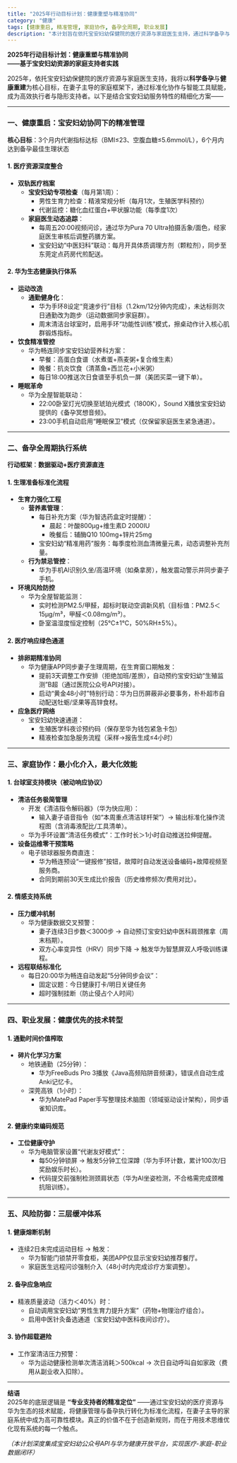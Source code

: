 ```yaml
---
title: "2025年行动目标计划：健康重塑与精准协同"
category: "健康"
tags: [健康重启, 精准管理, 家庭协作, 备孕全周期, 职业发展]
description: "本计划旨在依托宝安妇幼保健院的医疗资源与家庭医生支持，通过科学备孕与健康重建为核心目标，在妻子主导的家庭框架下，利用标准化协作与智能工具赋能，成为高效执行者与隐形支持者。"
---
```

**2025年行动目标计划：健康重塑与精准协同**  
**——基于宝安妇幼资源的家庭支持者实践**  

2025年，依托宝安妇幼保健院的医疗资源与家庭医生支持，我将以**科学备孕**与**健康重建**为核心目标，在妻子主导的家庭框架下，通过标准化协作与智能工具赋能，成为高效执行者与隐形支持者。以下是结合宝安妇幼服务特性的精细化方案——  

---

### **一、健康重启：宝安妇幼协同下的精准管理**  
**核心目标**：3个月内代谢指标达标（BMI≤23、空腹血糖≤5.6mmol/L），6个月内达到备孕最佳生理状态  

#### **1. 医疗资源深度整合**  
- **双轨医疗档案**  
  - **宝安妇幼专项检查**（每月第1周）：  
    - 男性生育力检查：精液常规分析（每月1次，生殖医学科预约）  
    - 代谢监控：糖化血红蛋白+甲状腺功能（每季度1次）  
  - **家庭医生动态追踪**：  
    - 每周五20:00视频问诊，通过华为Pura 70 Ultra拍摄舌象/面色，经家庭医生审核后调整药膳方案。  
    - 宝安妇幼“中医妇科”联动：每月开具体质调理方剂（颗粒剂），同步至东莞定点药房代煎配送。  

#### **2. 华为生态健康执行体系**  
- **运动改造**  
  - **通勤健身化**：  
    - 华为手环8设定“竞速步行”目标（1.2km/12分钟内完成），未达标则次日通勤改为跑步（运动数据同步家庭群）。  
    - 周末清洁台球室时，启用手环“功能性训练”模式，擦桌动作计入核心肌群锻炼指标。  
- **饮食精准管控**  
  - 华为畅连同步宝安妇幼营养科方案：  
    - 早餐：高蛋白食谱（水煮蛋+燕麦粥+复合维生素）  
    - 晚餐：抗炎饮食（清蒸鱼+西兰花+小米粥）  
    - 每日18:00推送次日食谱至手机负一屏（美团买菜一键下单）。  
- **睡眠革命**  
  - 华为全屋智能联动：  
    - 22:00卧室灯光切换至琥珀光模式（1800K），Sound X播放宝安妇幼提供的《备孕冥想音频》。  
    - 23:00手机自动启用“睡眠保卫”模式（仅保留家庭医生紧急通道）。  

---

### **二、备孕全周期执行系统**  
**行动框架**：**数据驱动+医疗资源直连**  

#### **1. 生理准备标准化流程**  
- **生育力强化工程**  
  - **营养素管理**：  
    - 每日补充方案（华为智选药盒定时提醒）：  
      - 晨起：叶酸800μg+维生素D 2000IU  
      - 晚餐后：辅酶Q10 100mg+锌片25mg  
    - 宝安妇幼“精准用药”服务：每季度检测血清微量元素，动态调整补充剂量。  
  - **行为禁忌管控**：  
    - 华为手机AI识别久坐/高温环境（如桑拿房），触发震动警示并同步妻子手机。  
- **环境风险防控**  
  - 华为全屋智能监测：  
    - 实时检测PM2.5/甲醛，超标时联动空调新风机（目标值：PM2.5＜15μg/m³，甲醛＜0.08mg/m³）。  
    - 卧室温湿度恒定控制（25℃±1℃，50%RH±5%）。  

#### **2. 医疗响应绿色通道**  
- **排卵期精准协同**  
  - 华为健康APP同步妻子生理周期，在生育窗口期触发：  
    - 提前3天调整工作安排（拒绝加班/差旅），自动预约宝安妇幼“生殖监测”B超（通过医院公众号API对接）。  
    - 启动“黄金48小时”特别行动：华为日历屏蔽非必要事务，朴朴超市自动配送牡蛎/坚果等高锌食材。  
- **应急医疗网络**  
  - 宝安妇幼快速通道：  
    - 生殖医学科夜诊预约码（保存至华为钱包紧急卡包）  
    - 精液检查加急服务流程（采样→报告生成≤4小时）  

---

### **三、家庭协作：最小化介入，最大化效能**  

#### **1. 台球室支持模块（被动响应协议）**  
- **清洁任务极简管理**  
  - 开发《清洁指令解码器》（华为快应用）：  
    - 输入妻子语音指令（如“本周重点清洁球杆架”）→ 输出标准化操作流程图（含消毒液配比/工具清单）。  
  - 华为手环设置“清洁任务模式”：工作时长＞1小时自动推送拉伸提醒。  
- **设备运维零干预策略**  
  - 电子锁球器服务商直连：  
    - 华为畅连预设“一键报修”按钮，故障时自动发送设备编码+故障视频至服务商。  
    - 合同到期前30天生成比价报告（历史维修频次/费用对比）。  

#### **2. 情感支持系统**  
- **压力缓冲机制**  
  - 华为健康数据交叉预警：  
    - 妻子连续3日步数＜3000步 → 自动预订宝安妇幼中医科肩颈推拿（周末档期）。  
    - 双方心率变异性（HRV）同步下降 → 触发华为智慧屏双人呼吸训练课程。  
- **远程联结标准化**  
  - 每日20:00华为畅连自动发起“5分钟同步会议”：  
    - 固定议题：今日健康打卡/明日关键任务  
    - 超时强制挂断（防止侵占个人时间）  

---

### **四、职业发展：健康优先的技术转型**  

#### **1. 通勤时间价值榨取**  
- **碎片化学习方案**  
  - 地铁通勤（25分钟）：  
    - 华为FreeBuds Pro 3播放《Java高频陷阱音频课》，错误点自动生成Anki记忆卡。  
  - 深莞高铁（1小时）：  
    - 华为MatePad Paper手写整理技术脑图（领域驱动设计架构），同步语雀知识库。  

#### **2. 健康约束编码规范**  
- **工位健康守护**  
  - 华为电脑管家设置“代谢友好模式”：  
    - 每50分钟锁屏 → 触发5分钟工位深蹲（华为手环计数，累计100次/日奖励娱乐时长）。  
    - 代码提交前强制检测颈肩状态（华为AI坐姿检测，不合格需完成颈椎抗阻训练）。  

---

### **五、风险防御：三层缓冲体系**  

#### **1. 健康熔断机制**  
- 连续2日未完成运动目标 → 触发：  
  - 华为智能门锁禁开零食柜，美团APP仅显示宝安妇幼推荐餐厅。  
  - 家庭医生远程问诊强制介入（48小时内完成诊疗方案调整）。  

#### **2. 备孕应急响应**  
- 精液质量波动（活力＜40%）时：  
  - 自动调用宝安妇幼“男性生育力提升方案”（药物+物理治疗组合）。  
  - 启用中医针灸备选通道（宝安妇幼中医科夜间诊疗）。  

#### **3. 协作超载避险**  
- 工作室清洁压力预警：  
  - 华为运动健康检测单次清洁消耗＞500kcal → 次日自动呼叫自如家政（费用从副业收入扣除）。  

---

**结语**  
2025年的底层逻辑是 **“专业支持者的精准定位”** ——通过宝安妇幼的医疗资源与华为生态的技术赋能，将健康管理与备孕执行转化为标准化流程，在妻子主导的家庭系统中成为高可靠性模块。真正的价值不在于创造新规则，而在于用技术思维优化现有系统的每一个触点。  

*（本计划深度集成宝安妇幼公众号API与华为健康开放平台，实现医疗-家庭-职业数据闭环）*